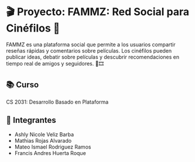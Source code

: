 # 🎬 Proyecto: FAMMZ: Red Social para Cinéfilos 🎥

FAMMZ es una plataforma social que permite a los usuarios compartir reseñas rápidas y comentarios sobre películas. Los cinéfilos pueden publicar ideas, debatir sobre películas y descubrir recomendaciones en tiempo real de amigos y seguidores. 🍿🎞️

## 📚 Curso
CS 2031: Desarrollo Basado en Plataforma

## 👥 Integrantes
- Ashly Nicole Veliz Barba
- Mathias Rojas Alvarado
- Mateo Ismael Rodriguez Ramos
- Francis Andres Huerta Roque
